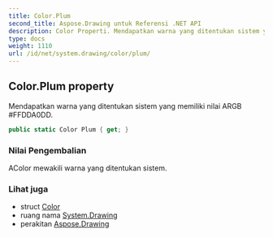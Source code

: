 ```yaml
---
title: Color.Plum
second_title: Aspose.Drawing untuk Referensi .NET API
description: Color Properti. Mendapatkan warna yang ditentukan sistem yang memiliki nilai ARGB FFDDA0DD.
type: docs
weight: 1110
url: /id/net/system.drawing/color/plum/
---
```

## Color.Plum property

Mendapatkan warna yang ditentukan sistem yang memiliki nilai ARGB #FFDDA0DD.

```csharp
public static Color Plum { get; }
```

### Nilai Pengembalian

AColor mewakili warna yang ditentukan sistem.

### Lihat juga

* struct [Color](../)
* ruang nama [System.Drawing](../../color/)
* perakitan [Aspose.Drawing](../../../)


